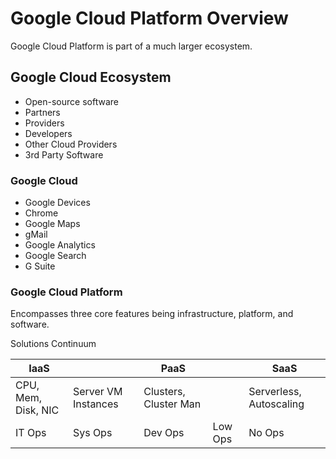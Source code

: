 # Google Cloud Platform Overview

Google Cloud Platform is part of a much larger ecosystem.

## Google Cloud Ecosystem

* Open-source software
* Partners
* Providers
* Developers
* Other Cloud Providers
* 3rd Party Software

### Google Cloud

* Google Devices
* Chrome
* Google Maps
* gMail
* Google Analytics
* Google Search
* G Suite

### Google Cloud Platform

Encompasses three core features being infrastructure, platform, and software.

Solutions Continuum

| IaaS                |                     | PaaS                  |         | SaaS                    |
|---------------------|---------------------|-----------------------|---------|-------------------------|
| CPU, Mem, Disk, NIC | Server VM Instances | Clusters, Cluster Man |         | Serverless, Autoscaling |
| IT Ops              | Sys Ops             | Dev Ops               | Low Ops | No Ops                  |
